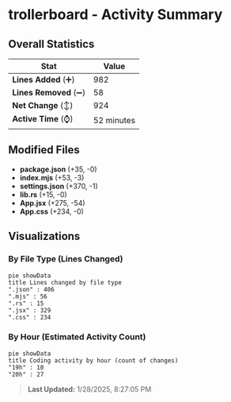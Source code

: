 # trollerboard - Activity Summary 

## Overall Statistics

| Stat                   | Value                                                             |
| ---------------------- | ----------------------------------------------------------------- |
| **Lines Added** (➕)   | 982                                          |
| **Lines Removed** (➖) | 58                                        |
| **Net Change** (↕)    | 924                |
| **Active Time** (⌚)   | 52 minutes |


## Modified Files
- **package.json** (+35, -0)
- **index.mjs** (+53, -3)
- **settings.json** (+370, -1)
- **lib.rs** (+15, -0)
- **App.jsx** (+275, -54)
- **App.css** (+234, -0)

## Visualizations

### By File Type (Lines Changed)

```mermaid
pie showData
title Lines changed by file type
".json" : 406
".mjs" : 56
".rs" : 15
".jsx" : 329
".css" : 234
```

### By Hour (Estimated Activity Count)

```mermaid
pie showData
title Coding activity by hour (count of changes)
"19h" : 10
"20h" : 27
```


> **Last Updated:** 1/28/2025, 8:27:05 PM